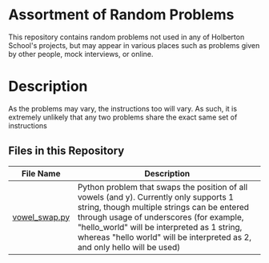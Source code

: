 # Assortment of Random Problems

This repository contains random problems not used in any of Holberton School's projects, but may appear in various places such as problems given by other people, mock interviews, or online.

# Description

As the problems may vary, the instructions too will vary. As such, it is extremely unlikely that any two problems share the exact same set of instructions

## Files in this Repository

| File Name | Description |
| --- | --- |
|[vowel_swap.py](https://github.com/Alouie412/random_problem_land/blob/master/vowel_swap.py) | Python problem that swaps the position of all vowels (and y). Currently only supports 1 string, though multiple strings can be entered through usage of underscores (for example, "hello_world" will be interpreted as 1 string, whereas "hello world" will be interpreted as 2, and only hello will be used) |
